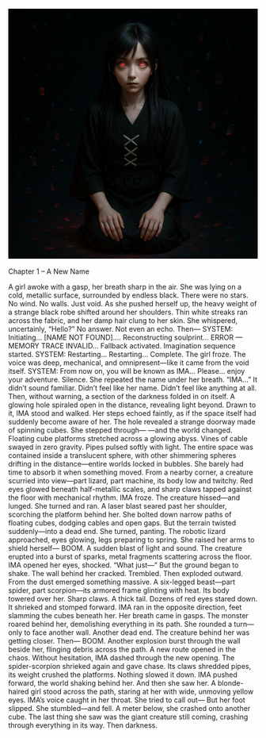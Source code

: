 ![Cover Art](../images/chapter01/b01.png)

Chapter 1 – A New Name

A girl awoke with a gasp, her breath sharp in the air. She was lying on a cold, metallic surface, surrounded by endless black. There were no stars. No wind. No walls. Just void.
 As she pushed herself up, the heavy weight of a strange black robe shifted around her shoulders. Thin white streaks ran across the fabric, and her damp hair clung to her skin.
 She whispered, uncertainly, “Hello?”
 No answer. Not even an echo.
 Then—
 SYSTEM: Initiating... [NAME NOT FOUND].... Reconstructing soulprint... ERROR — MEMORY TRACE INVALID… Fallback activated. Imagination sequence started.
 SYSTEM: Restarting… Restarting… Complete.
The girl froze. The voice was deep, mechanical, and omnipresent—like it came from the void itself.
 SYSTEM: From now on, you will be known as IMA… Please... enjoy your adventure.
 Silence.
 She repeated the name under her breath. “IMA…”
 It didn’t sound familiar. Didn’t feel like her name. Didn’t feel like anything at all.
 Then, without warning, a section of the darkness folded in on itself. A glowing hole spiraled open in the distance, revealing light beyond.
 Drawn to it, IMA stood and walked. Her steps echoed faintly, as if the space itself had suddenly become aware of her.
 The hole revealed a strange doorway made of spinning cubes. She stepped through—
 —and the world changed.
 Floating cube platforms stretched across a glowing abyss. Vines of cable swayed in zero gravity. Pipes pulsed softly with light. The entire space was contained inside a translucent sphere, with other shimmering spheres drifting in the distance—entire worlds locked in bubbles.
 She barely had time to absorb it when something moved.
 From a nearby corner, a creature scurried into view—part lizard, part machine, its body low and twitchy. Red eyes glowed beneath half-metallic scales, and sharp claws tapped against the floor with mechanical rhythm.
 IMA froze.
 The creature hissed—and lunged.
 She turned and ran. A laser blast seared past her shoulder, scorching the platform behind her.
 She bolted down narrow paths of floating cubes, dodging cables and open gaps. But the terrain twisted suddenly—into a dead end.
 She turned, panting. The robotic lizard approached, eyes glowing, legs preparing to spring.
 She raised her arms to shield herself—
 BOOM.
 A sudden blast of light and sound. The creature erupted into a burst of sparks, metal fragments scattering across the floor.
 IMA opened her eyes, shocked. “What just—”
 But the ground began to shake.
 The wall behind her cracked. Trembled. Then exploded outward.
 From the dust emerged something massive.
 A six-legged beast—part spider, part scorpion—its armored frame glinting with heat. Its body towered over her. Sharp claws. A thick tail. Dozens of red eyes stared down.
 It shrieked and stomped forward.
 IMA ran in the opposite direction, feet slamming the cubes beneath her. Her breath came in gasps. The monster roared behind her, demolishing everything in its path.
 She rounded a turn—only to face another wall. Another dead end.
 The creature behind her was getting closer.
 Then—
 BOOM.
 Another explosion burst through the wall beside her, flinging debris across the path. A new route opened in the chaos.
 Without hesitation, IMA dashed through the new opening.
 The spider-scorpion shrieked again and gave chase. Its claws shredded pipes, its weight crushed the platforms. Nothing slowed it down.
 IMA pushed forward, the world shaking behind her.
 And then she saw her.
 A blonde-haired girl stood across the path, staring at her with wide, unmoving yellow eyes.
 IMA’s voice caught in her throat. She tried to call out—
 But her foot slipped.
 She stumbled—and fell.
 A meter below, she crashed onto another cube.
 The last thing she saw was the giant creature still coming, crashing through everything in its way.
 Then darkness.

